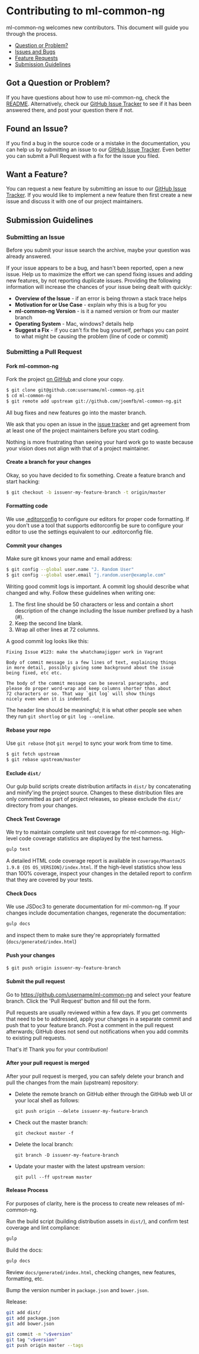 # Contributing to ml-common-ng

ml-common-ng welcomes new contributors. This document will guide you
through the process.

 - [Question or Problem?](#question)
 - [Issues and Bugs](#issue)
 - [Feature Requests](#feature)
 - [Submission Guidelines](#submit)
 
## <a name="question"></a> Got a Question or Problem?

If you have questions about how to use ml-common-ng, check the [README][readme]. Alternatively, check our [GitHub Issue Tracker][issue tracker] to see if it has been answered there, and post your question there if not.

## <a name="issue"></a> Found an Issue?

If you find a bug in the source code or a mistake in the documentation, you can help us by
submitting an issue to our [GitHub Issue Tracker][issue tracker]. Even better you can submit a Pull Request
with a fix for the issue you filed.

## <a name="feature"></a> Want a Feature?

You can request a new feature by submitting an issue to our [GitHub Issue Tracker][issue tracker].  If you
would like to implement a new feature then first create a new issue and discuss it with one of our
project maintainers.

## <a name="submit"></a> Submission Guidelines

### Submitting an Issue

Before you submit your issue search the archive, maybe your question was already answered.

If your issue appears to be a bug, and hasn't been reported, open a new issue.
Help us to maximize the effort we can spend fixing issues and adding new
features, by not reporting duplicate issues.  Providing the following information will increase the
chances of your issue being dealt with quickly:

* **Overview of the Issue** - if an error is being thrown a stack trace helps
* **Motivation for or Use Case** - explain why this is a bug for you
* **ml-common-ng Version** - is it a named version or from our master branch
* **Operating System** - Mac, windows? details help
* **Suggest a Fix** - if you can't fix the bug yourself, perhaps you can point to what might be
  causing the problem (line of code or commit)

### Submitting a Pull Request

#### Fork ml-common-ng

Fork the project [on GitHub](https://github.com/joemfb/ml-common-ng/fork) and clone
your copy.

```sh
$ git clone git@github.com:username/ml-common-ng.git
$ cd ml-common-ng
$ git remote add upstream git://github.com/joemfb/ml-common-ng.git
```

All bug fixes and new features go into the master branch.

We ask that you open an issue in the [issue tracker][] and get agreement from
at least one of the project maintainers before you start coding.

Nothing is more frustrating than seeing your hard work go to waste because
your vision does not align with that of a project maintainer.

#### Create a branch for your changes

Okay, so you have decided to fix something. Create a feature branch
and start hacking:

```sh
$ git checkout -b issuenr-my-feature-branch -t origin/master
```

#### Formatting code

We use [.editorconfig][] to configure our editors for proper code formatting. If you don't
use a tool that supports editorconfig be sure to configure your editor to use the settings
equivalent to our .editorconfig file.

#### Commit your changes

Make sure git knows your name and email address:

```sh
$ git config --global user.name "J. Random User"
$ git config --global user.email "j.random.user@example.com"
```

Writing good commit logs is important. A commit log should describe what
changed and why. Follow these guidelines when writing one:

1. The first line should be 50 characters or less and contain a short
   description of the change including the Issue number prefixed by a hash (#).
2. Keep the second line blank.
3. Wrap all other lines at 72 columns.

A good commit log looks like this:

```
Fixing Issue #123: make the whatchamajigger work in Vagrant

Body of commit message is a few lines of text, explaining things
in more detail, possibly giving some background about the issue
being fixed, etc etc.

The body of the commit message can be several paragraphs, and
please do proper word-wrap and keep columns shorter than about
72 characters or so. That way `git log` will show things
nicely even when it is indented.
```

The header line should be meaningful; it is what other people see when they
run `git shortlog` or `git log --oneline`.

#### Rebase your repo

Use `git rebase` (not `git merge`) to sync your work from time to time.

```sh
$ git fetch upstream
$ git rebase upstream/master
```

#### Exclude `dist/`

Our gulp build scripts create distribution artifacts in `dist/` by concatenating and minify'ing the project source. Changes to these distribution files are only committed as part of project releases, so please exclude the `dist/` directory from your changes.

#### Check Test Coverage

We try to maintain complete unit test coverage for ml-common-ng. High-level code coverage statistics are displayed by the test harness.

```sh
gulp test
```

A detailed HTML code coverage report is available in `coverage/PhantomJS 1.9.8 {OS OS_VERSION}/index.html`. If the high-level statistics show less than 100% coverage, inspect your changes in the detailed report to confirm that they are covered by your tests.

#### Check Docs

We use JSDoc3 to generate documentation for ml-common-ng. If your changes include documentation changes, regenerate the documentation:

```sh
gulp docs
```

and inspect them to make sure they're appropriately formatted (`docs/generated/index.html`)

#### Push your changes

```sh
$ git push origin issuenr-my-feature-branch
```

#### Submit the pull request

Go to https://github.com/username/ml-common-ng and select your feature branch. Click
the 'Pull Request' button and fill out the form.

Pull requests are usually reviewed within a few days. If you get comments
that need to be to addressed, apply your changes in a separate commit and push that to your
feature branch. Post a comment in the pull request afterwards; GitHub does
not send out notifications when you add commits to existing pull requests.

That's it! Thank you for your contribution!

#### After your pull request is merged

After your pull request is merged, you can safely delete your branch and pull the changes
from the main (upstream) repository:

* Delete the remote branch on GitHub either through the GitHub web UI or your local shell as follows:

    ```shell
    git push origin --delete issuenr-my-feature-branch
    ```

* Check out the master branch:

    ```shell
    git checkout master -f
    ```

* Delete the local branch:

    ```shell
    git branch -D issuenr-my-feature-branch
    ```

* Update your master with the latest upstream version:

    ```shell
    git pull --ff upstream master
    ```

#### Release Process

For purposes of clarity, here is the process to create new releases of ml-common-ng.

Run the build script (building distribution assets in `dist/`), and confirm test coverage and lint compliance:

```sh
gulp
```

Build the docs:

```sh
gulp docs
```

Review `docs/generated/index.html`, checking changes, new features, formatting, etc.

Bump the version number in `package.json` and `bower.json`.

Release:

```sh
git add dist/
git add package.json
git add bower.json

git commit -m "v$version"
git tag "v$version"
git push origin master --tags
```

[readme]: https://github.com/joemfb/ml-common-ng/blob/master/README.md
[issue tracker]: https://github.com/joemfb/ml-common-ng/issues
[.editorconfig]: http://editorconfig.org/
